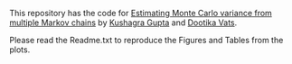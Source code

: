 This repository has the code for [Estimating Monte Carlo variance from multiple Markov chains](https://arxiv.org/abs/2007.04229) by [Kushagra Gupta](https://kushagragpt99.github.io/) and [Dootika Vats](http://home.iitk.ac.in/~dootika/).

Please read the Readme.txt to reproduce the Figures and Tables from the plots.  